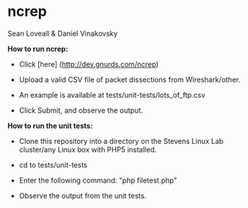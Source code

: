 # ncrep
Sean Loveall & Daniel Vinakovsky

**How to run ncrep:**

* Click [here] (http://dev.gnurds.com/ncrep)

* Upload a valid CSV file of packet dissections from Wireshark/other.
 * An example is available at tests/unit-tests/lots_of_ftp.csv

* Click Submit, and observe the output.

**How to run the unit tests:**

* Clone this repository into a directory on the Stevens Linux Lab cluster/any Linux box with PHP5 installed.

* cd to tests/unit-tests

* Enter the following command: "php filetest.php"

* Observe the output from the unit tests.

